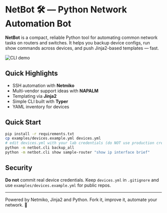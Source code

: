 # NetBot 🛠️ — Python Network Automation Bot

**NetBot** is a compact, reliable Python tool for automating common network tasks on routers and switches.
It helps you backup device configs, run show commands across devices, and push Jinja2-based templates — fast.

![CLI demo](assets/cli_example.png)

## Quick Highlights
- SSH automation with **Netmiko**
- Multi-vendor support ideas with **NAPALM**
- Templating via **Jinja2**
- Simple CLI built with **Typer**
- YAML inventory for devices

## Quick Start
```bash
pip install -r requirements.txt
cp examples/devices.example.yml devices.yml
# edit devices.yml with your lab credentials (do NOT use production creds in GitHub)
python -m netbot.cli backup_all
python -m netbot.cli show sample-router "show ip interface brief"
```

## Security
**Do not** commit real device credentials. Keep `devices.yml` in `.gitignore` and use `examples/devices.example.yml` for public repos.

---
Powered by Netmiko, Jinja2 and Python. Fork it, improve it, automate your network. 🚀
